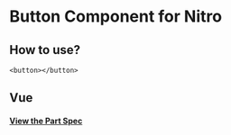 # Button Component for Nitro

## How to use?

```
<button></button>
```
## Vue

#### [View the Part Spec](https://github.com/nitroUI/nitro-parts-spec)
